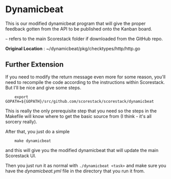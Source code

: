 # Dynamicbeat

This is our modified dynamicbeat program that will give the proper feedback gotten from the API to be published onto the Kanban board.


`~` refers to the main Scorestack folder if downloaded from the GitHub repo.

**Original Location** : ~/dynamicbeat/pkg/checktypes/http/http.go

## Further Extension
If you need to modify the return message even more for some reason, you'll need to recompile the code according to the instructions within Scorestack. But I'll be nice and give some steps.


```
    export GOPATH=${GOPATH}/src/github.com/scorestack/scorestack/dynamicbeat
```

This is really the only prerequisite step that you need so the steps in the Makefile will know where to get the basic source from (I think - it's all sorcery really).

After that, you just do a simple

```
    make dynamicbeat
```

and this will give you the modified dynamicbeat that will update the main Scorestack UI.

Then you just run it as normal with `./dynamicbeat <task>` and make sure you have the *dynamicbeat.yml* file in the directory that you run it from.

